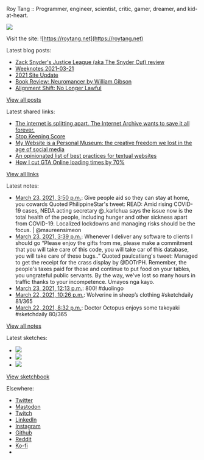 Roy Tang :: Programmer, engineer, scientist, critic, gamer, dreamer, and kid-at-heart.

![](https://roytang.net/static/img/profile.jpg)

Visit the site: ![https://roytang.net](https://roytang.net)

Latest blog posts:

- [Zack Snyder&#x27;s Justice League (aka The Snyder Cut) review](https://roytang.net/2021/03/snyder-cut/)
- [Weeknotes 2021-03-21](https://roytang.net/2021/03/weeknotes-2021-03-21/)
- [2021 Site Update](https://roytang.net/2021/03/2021-site-update/)
- [Book Review: Neuromancer by William Gibson](https://roytang.net/2021/03/neuromancer/)
- [Alignment Shift: No Longer Lawful](https://roytang.net/2021/03/no-longer-lawful/)

[View all posts](https://roytang.net/blog)

Latest shared links:

- [The internet is splitting apart. The Internet Archive wants to save it all forever.](https://roytang.net/2021/03/the-internet-is-splitting-apart-the-internet-archive-wants-to-save-it-all-forever/)
- [Stop Keeping Score](https://roytang.net/2021/03/stop-keeping-score/)
- [My Website is a Personal Museum: the creative freedom we lost in the age of social media](https://roytang.net/2021/03/writings/)
- [An opinionated list of best practices for textual websites](https://roytang.net/2021/03/an-opinionated-list-of-best-practices-for-textual-websites/)
- [How I cut GTA Online loading times by 70%](https://roytang.net/2021/03/how-i-cut-gta-online-loading-times-by-70/)

[View all links](https://roytang.net/links)

Latest notes:

- [March 23, 2021, 3:50 p.m.](https://roytang.net/2021/03/1374267414192353281/): Give people aid so they can stay at home, you cowards Quoted PhilippineStar&#x27;s tweet: READ: Amid rising COVID-19 cases, NEDA acting secretary @_karlchua says the issue now is the total health of the people, including hunger and other sickness apart from COVID-19. Localized lockdowns and managing risks should be the focus. | @maureensimeon
- [March 23, 2021, 3:39 p.m.](https://roytang.net/2021/03/1374264516414894085/): Whenever I deliver any software to clients I should go “Please enjoy the gifts from me, please make a commitment that you will take care of this code, you will take car of this database, you will take care of these bugs..” Quoted paulcatiang&#x27;s tweet: Managed to get the receipt for the crass display by @DOTrPH. Remember, the people&#x27;s taxes paid for those and continue to put food on your tables, you ungrateful public servants. By the way, we&#x27;ve lost so many hours in traffic thanks to your incompetence. Umayos nga kayo.
- [March 23, 2021, 12:13 p.m.](https://roytang.net/2021/03/1374212757189369861/): 800! #duolingo
- [March 22, 2021, 10:26 p.m.](https://roytang.net/2021/03/1374004519529422851/): Wolverine in sheep’s clothing #sketchdaily 81/365
- [March 22, 2021, 8:32 p.m.](https://roytang.net/2021/03/1373975944654770179/): Doctor Octopus enjoys some takoyaki #sketchdaily 80/365

[View all notes](https://roytang.net/notes)

Latest sketches:


- ![](https://roytang.net/media/cache/cb/ad/cbad0150999831a85e28a87b2893bbd8.jpg)
- ![](https://roytang.net/media/cache/5e/40/5e40fa638947882af38ec3e31d82bca4.jpg)
- ![](https://roytang.net/media/cache/7a/36/7a36371fbf135704050d88b2ff515360.jpg)

[View sketchbook](https://roytang.net/albums/sketchbook)


Elsewhere:

- [Twitter](https://twitter.com/roytang)
- [Mastodon](https://mastodon.technology/@roytang)
- [Twitch](https://twitch.tv/twitchyroy)
- [LinkedIn](https://www.linkedin.com/in/roytang)
- [Instagram](https://instagram.com/roytang0400)
- [Github](https://github.com/roytang)
- [Reddit](https://reddit.com/u/hungryroy)
- [Ko-fi](https://ko-fi.com/roytang)
- [](mailto:hello@roytang.net)